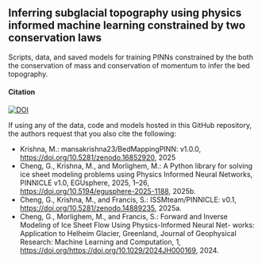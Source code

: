 ## Inferring subglacial topography using physics informed machine learning constrained by two conservation laws

Scripts, data, and saved models for training PINNs constrained by the both the conservation of mass and conservation of momentum to infer the bed topography. 

#### Citation
[![DOI](https://zenodo.org/badge/DOI/10.5281/zenodo.16852920.svg)](https://doi.org/10.5281/zenodo.16852920)

If using any of the data, code and models hosted in this GitHub repository, the authors request that you also cite the following: 
- Krishna, M.: mansakrishna23/BedMappingPINN: v1.0.0, https://doi.org/10.5281/zenodo.16852920, 2025
- Cheng, G., Krishna, M., and Morlighem, M.: A Python library for solving ice sheet modeling problems using Physics Informed Neural Networks, PINNICLE v1.0, EGUsphere, 2025, 1–26, https://doi.org/10.5194/egusphere-2025-1188, 2025b.
-  Cheng, G., Krishna, M., and Francis, S.: ISSMteam/PINNICLE: v0.1, https://doi.org/10.5281/zenodo.14889235, 2025a.
- Cheng, G., Morlighem, M., and Francis, S.: Forward and Inverse Modeling of Ice Sheet Flow Using Physics-Informed Neural Net-
works: Application to Helheim Glacier, Greenland, Journal of Geophysical Research: Machine Learning and Computation, 1,
https://doi.org/https://doi.org/10.1029/2024JH000169, 2024.

